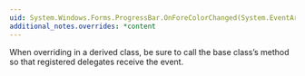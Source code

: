 ```yaml
---
uid: System.Windows.Forms.ProgressBar.OnForeColorChanged(System.EventArgs)
additional_notes.overrides: *content
---
```


<p>When overriding <xref href="System.Windows.Forms.ProgressBar.OnForeColorChanged(System.EventArgs)"></xref> in a derived class, be sure to call the base class’s <xref href="System.Windows.Forms.ProgressBar.OnForeColorChanged(System.EventArgs)"></xref> method so that registered delegates receive the event.</p>


